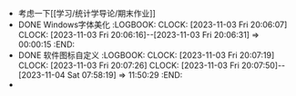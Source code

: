 - 考虑一下[[学习/统计学导论/期末作业]]
- DONE Windows字体美化
  :LOGBOOK:
  CLOCK: [2023-11-03 Fri 20:06:07]
  CLOCK: [2023-11-03 Fri 20:06:16]--[2023-11-03 Fri 20:06:31] =>  00:00:15
  :END:
- DONE 软件图标自定义
  :LOGBOOK:
  CLOCK: [2023-11-03 Fri 20:07:19]
  CLOCK: [2023-11-03 Fri 20:07:26]
  CLOCK: [2023-11-03 Fri 20:07:50]--[2023-11-04 Sat 07:58:19] =>  11:50:29
  :END:
-